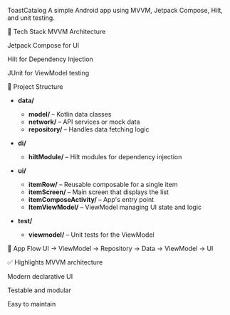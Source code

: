 ToastCatalog
A simple Android app using MVVM, Jetpack Compose, Hilt, and unit testing.

🔧 Tech Stack
MVVM Architecture

Jetpack Compose for UI

Hilt for Dependency Injection

JUnit for ViewModel testing

📁 Project Structure
- **data/**
    - **model/** – Kotlin data classes
    - **network/** – API services or mock data
    - **repository/** – Handles data fetching logic

- **di/**
    - **hiltModule/** – Hilt modules for dependency injection

- **ui/**
    - **itemRow/** – Reusable composable for a single item
    - **itemScreen/** – Main screen that displays the list
    - **itemComposeActivity/** – App's entry point
    - **ItemViewModel/** – ViewModel managing UI state and logic

- **test/**
    - **viewmodel/** – Unit tests for the ViewModel


🔄 App Flow
UI → ViewModel → Repository → Data → ViewModel → UI

✅ Highlights
MVVM architecture

Modern declarative UI

Testable and modular

Easy to maintain